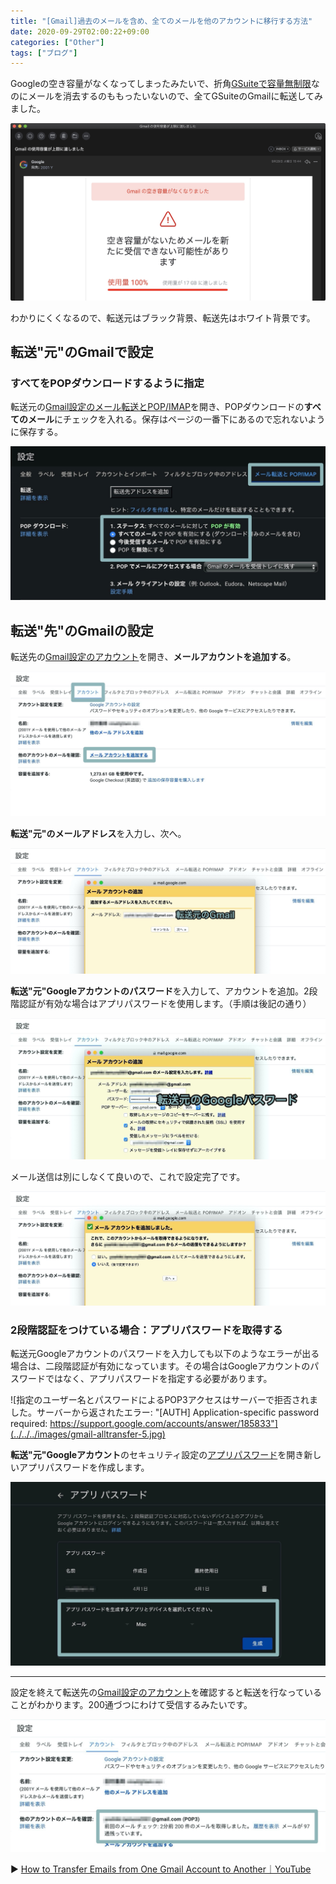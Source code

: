 ```yaml
---
title: "[Gmail]過去のメールを含め、全てのメールを他のアカウントに移行する方法"
date: 2020-09-29T02:00:22+09:00
categories: ["Other"]
tags: ["ブログ"]
---
```

Googleの空き容量がなくなってしまったみたいで、折角[GSuiteで容量無制限](https://2001y.me/blog/gadget/gsuite-unlimit/)なのにメールを消去するのももったいないので、全てGSuiteのGmailに転送してみました。

![Gmailの空き容量がなくなりました](../../../images/gmail-alltransfer-0.jpg)

わかりにくくなるので、転送元はブラック背景、転送先はホワイト背景です。

## 転送"元"のGmailで設定

### すべてをPOPダウンロードするように指定

転送元の[Gmail設定のメール転送とPOP/IMAP](https://mail.google.com/mail/u/0/?tab=wm#settings/fwdandpop)を開き、POPダウンロードの<b>すべてのメール</b>にチェックを入れる。保存はページの一番下にあるので忘れないように保存する。

![](../../../images/gmail-alltransfer-1.jpg)

## 転送"先"のGmailの設定

転送先の[Gmail設定のアカウント](https://mail.google.com/mail/u/1/#settings/accounts)を開き、<b>メールアカウントを追加する</b>。

![](../../../images/gmail-alltransfer-2.jpg)

<b>転送"元"のメールアドレス</b>を入力し、次へ。

![](../../../images/gmail-alltransfer-3.jpg)

<b>転送"元"Googleアカウントのパスワード</b>を入力して、アカウントを追加。2段階認証が有効な場合はアプリパスワードを使用します。（手順は後記の通り）

![](../../../images/gmail-alltransfer-4.jpg)

メール送信は別にしなくて良いので、これで設定完了です。

![](../../../images/gmail-alltransfer-7.jpg)

### 2段階認証をつけている場合：アプリパスワードを取得する

転送元Googleアカウントのパスワードを入力しても以下のようなエラーが出る場合は、二段階認証が有効になっています。その場合はGoogleアカウントのパスワードではなく、アプリパスワードを指定する必要があります。

![指定のユーザー名とパスワードによるPOP3アクセスはサーバーで拒否されました。サーバーから返されたエラー: "[AUTH] Application-specific password required: https://support.google.com/accounts/answer/185833"](../../../images/gmail-alltransfer-5.jpg)

<b>転送"元"Googleアカウント</b>のセキュリティ設定の[アプリパスワード](https://myaccount.google.com/apppasswords)を開き新しいアプリパスワードを作成します。

![](../../../images/gmail-alltransfer-6.jpg)

***

設定を終えて転送先の[Gmail設定のアカウント](https://mail.google.com/mail/u/1/#settings/accounts)を確認すると転送を行なっていることがわかります。200通づつにわけて受信するみたいです。

![](../../../images/gmail-alltransfer-7-1380352.jpg)

▶︎ [How to Transfer Emails from One Gmail Account to Another｜YouTube](https://www.youtube.com/watch?v=yyhb6Rl_2BY)